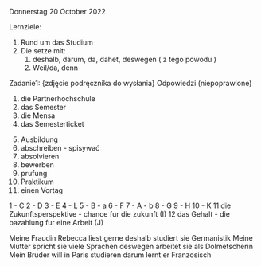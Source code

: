 Donnerstag 20 October 2022

Lernziele:
1) Rund um das Studium
2) Die setze mit:
	1) deshalb, darum, da, dahet, deswegen ( z tego powodu )
	2) Weil/da, denn 

Zadanie1:
{zdjęcie podręcznika do wysłania} 
Odpowiedzi (niepoprawione)
1. die Partnerhochschule
2. das Semester
3. die Mensa
4. das Semesterticket
5) Ausbildung
6) abschreiben - spisywać
7) absolvieren
8) bewerben
9) prufung
10) Praktikum
11) einen Vortag


1 - C
2 - D
3 - E
4 - L
5 - B - a
6 - F
7 - A - b
8 - G
9 - H
10 - K
11 die Zukunftsperspektive - chance fur die zukunft (I)
12 das Gehalt - die bazahlung fur eine Arbeit (J)

Meine Fraudin Rebecca liest gerne deshalb studiert sie Germanistik
Meine Mutter spricht sie viele Sprachen deswegen arbeitet sie als Dolmetscherin
Mein Bruder will in Paris studieren darum lernt er Franzosisch
